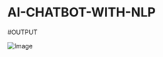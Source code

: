 # AI-CHATBOT-WITH-NLP











#OUTPUT

![Image](https://github.com/user-attachments/assets/8d35068a-75b8-4b3b-ba6a-5e394fb3920e)
